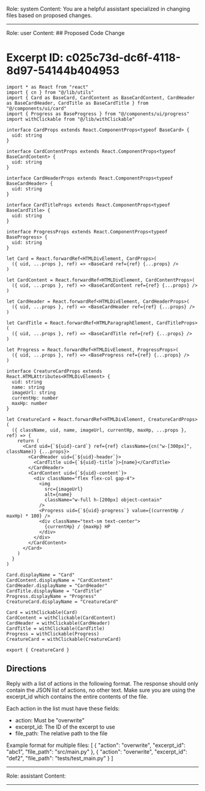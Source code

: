 Role: system
Content: You are a helpful assistant specialized in changing files based on proposed changes.
__________________
Role: user
Content: ## Proposed Code Change
# Excerpt ID: c025c73d-dc6f-4118-8d97-54144b404953
```main_game/templates/ui/components/creature/creature_card.tsx
import * as React from "react"
import { cn } from "@/lib/utils"
import { Card as BaseCard, CardContent as BaseCardContent, CardHeader as BaseCardHeader, CardTitle as BaseCardTitle } from "@/components/ui/card"
import { Progress as BaseProgress } from "@/components/ui/progress"
import withClickable from "@/lib/withClickable"

interface CardProps extends React.ComponentProps<typeof BaseCard> {
  uid: string
}

interface CardContentProps extends React.ComponentProps<typeof BaseCardContent> {
  uid: string
}

interface CardHeaderProps extends React.ComponentProps<typeof BaseCardHeader> {
  uid: string
}

interface CardTitleProps extends React.ComponentProps<typeof BaseCardTitle> {
  uid: string
}

interface ProgressProps extends React.ComponentProps<typeof BaseProgress> {
  uid: string
}

let Card = React.forwardRef<HTMLDivElement, CardProps>(
  ({ uid, ...props }, ref) => <BaseCard ref={ref} {...props} />
)

let CardContent = React.forwardRef<HTMLDivElement, CardContentProps>(
  ({ uid, ...props }, ref) => <BaseCardContent ref={ref} {...props} />
)

let CardHeader = React.forwardRef<HTMLDivElement, CardHeaderProps>(
  ({ uid, ...props }, ref) => <BaseCardHeader ref={ref} {...props} />
)

let CardTitle = React.forwardRef<HTMLParagraphElement, CardTitleProps>(
  ({ uid, ...props }, ref) => <BaseCardTitle ref={ref} {...props} />
)

let Progress = React.forwardRef<HTMLDivElement, ProgressProps>(
  ({ uid, ...props }, ref) => <BaseProgress ref={ref} {...props} />
)

interface CreatureCardProps extends React.HTMLAttributes<HTMLDivElement> {
  uid: string
  name: string
  imageUrl: string
  currentHp: number
  maxHp: number
}

let CreatureCard = React.forwardRef<HTMLDivElement, CreatureCardProps>(
  ({ className, uid, name, imageUrl, currentHp, maxHp, ...props }, ref) => {
    return (
      <Card uid={`${uid}-card`} ref={ref} className={cn("w-[300px]", className)} {...props}>
        <CardHeader uid={`${uid}-header`}>
          <CardTitle uid={`${uid}-title`}>{name}</CardTitle>
        </CardHeader>
        <CardContent uid={`${uid}-content`}>
          <div className="flex flex-col gap-4">
            <img 
              src={imageUrl}
              alt={name}
              className="w-full h-[200px] object-contain"
            />
            <Progress uid={`${uid}-progress`} value={(currentHp / maxHp) * 100} />
            <div className="text-sm text-center">
              {currentHp} / {maxHp} HP
            </div>
          </div>
        </CardContent>
      </Card>
    )
  }
)

Card.displayName = "Card"
CardContent.displayName = "CardContent"
CardHeader.displayName = "CardHeader"
CardTitle.displayName = "CardTitle"
Progress.displayName = "Progress"
CreatureCard.displayName = "CreatureCard"

Card = withClickable(Card)
CardContent = withClickable(CardContent)
CardHeader = withClickable(CardHeader)
CardTitle = withClickable(CardTitle)
Progress = withClickable(Progress)
CreatureCard = withClickable(CreatureCard)

export { CreatureCard }
```

## Directions
Reply with a list of actions in the following format. The response should only contain the JSON list of actions, no other text.
Make sure you are using the excerpt_id which contains the entire contents of the file.

Each action in the list must have these fields:
- action: Must be "overwrite"
- excerpt_id: The ID of the excerpt to use
- file_path: The relative path to the file

Example format for multiple files:
[
    {
        "action": "overwrite",
        "excerpt_id": "abc1",
        "file_path": "src/main.py"
    },
    {
        "action": "overwrite",
        "excerpt_id": "def2",
        "file_path": "tests/test_main.py"
    }
]
__________________
Role: assistant
Content: 
__________________
